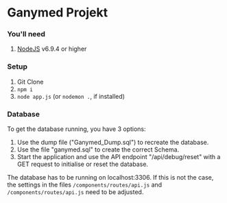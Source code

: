 # Ganymed Projekt

### You'll need

1. [NodeJS](https://nodejs.org/en/download/) v6.9.4 or higher


### Setup

1. Git Clone
2. `npm i `
3. `node app.js` (or `nodemon .`, if installed)

### Database

To get the database running, you have 3 options:
1. Use the dump file ("Ganymed_Dump.sql") to recreate the database.
2. Use the file "ganymed.sql" to create the correct Schema.
3. Start the application and use the API endpoint "/api/debug/reset" with a GET request to initialise or reset the database.

The database has to be running on localhost:3306. If this is not the case, the settings in the files `/components/routes/api.js` and `/components/routes/api.js` need to be adjusted.
